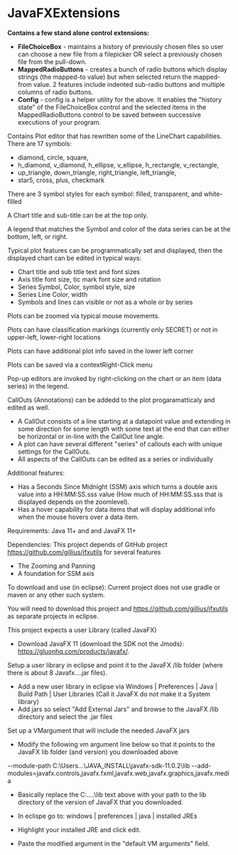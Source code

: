 # JavaFXExtensions

<b>Contains a few stand alone control extensions:</b><br>
  - <b>FileChoiceBox</b> - maintains a history of previously chosen files so user can choose a new file from a filepicker OR select a previously chosen file from the pull-down.
  - <b>MappedRadioButtons</b> - creates a bunch of radio buttons which display strings (the mapped-to value) but when selected return the mapped-from value.  2 features include indented sub-radio buttons and multiple columns of radio buttons.   
  - <b>Config</b> - config is a helper utility for the above.  It enables the "history state" of the FileChoiceBox control and the selected items in the MappedRadioButtons control to be saved between successive executions of your program.

Contains Plot editor that has rewritten some of the LineChart capabilities.<br>
There are 17 symbols:<br>
  - diamond, circle, square, 
  - h_diamond, v_diamond, h_ellipse, v_ellipse, h_rectangle, v_rectangle,
  - up_triangle, down_triangle, right_triangle, left_triangle,
  - star5, cross, plus, checkmark
  
There are 3 symbol styles for each symbol:
  filled, transparent, and white-filled
  
  A Chart title and sub-title can be at the top only.
  
  A legend that matches the Symbol and color of the data series can be at the bottom, left, or right.
  
 Typical plot features can be programmatically set and displayed, then the displayed chart can be edited in typical ways:
  - Chart title and sub title text and font sizes
  - Axis title font size, tic mark font size and rotation
  - Series Symbol, Color, symbol style, size
  - Series Line Color, width
  - Symbols and lines can visible or not as a whole or by series

Plots can be zoomed via typical mouse movements.

Plots can have classification markings (currently only SECRET) or not in upper-left, lower-right locations

Plots can have additional plot info saved in the lower left corner

Plots can be saved via a contextRight-Click menu

Pop-up editors are invoked by right-clicking on the chart or an item (data series) in the legend.

CallOuts (Annotations) can be addedd to the plot progaramatticaly and edited as well.
  - A CallOut consists of a line starting at a datapoint value and extending in some direction for some length with some text at the end that can either be horizontal or in-line with the CallOut line angle.
  - A plot can have several different "series" of callouts each with unique settings for the CallOuts.
  - All aspects of the CallOuts can be edited as a series or individually 
  
Additional features:
- Has a Seconds Since Midnight (SSM) axis which turns a double axis value into a HH:MM:SS.sss value (How much of HH:MM:SS.sss that is displayed depends on the zoomlevel).
- Has a hover capability for data items that will display additional info when the mouse hovers over a data item.

Requirements:  Java 11+ and and JavaFX 11+

Dependencies:  This project depends of GitHub project https://github.com/gillius/jfxutils for several features
  - The Zooming and Panning
  - A foundation for SSM axis

To download and use (in eclipse):
Current project does not use gradle or maven or any other such system.

You will need to download this project and https://github.com/gillius/jfxutils as separate projects in eclipse.

This project expects a user Library (called JavaFX) 
  - Download JavaFX 11 (download the SDK not the Jmods): https://gluonhq.com/products/javafx/.

Setup a user library in eclipse and point it to the JavaFX /lib folder (where there is about 8 Javafx....jar files).
  - Add  a new user library in eclipse via Windows | Preferences | Java | Build Path | User Libraries (Call it JavaFX do not make it a System library)
  - Add jars so select "Add External Jars" and browse to the JavaFX /lib directory and select the .jar files

Set up a VMargument that will include the needed JavaFX jars
  - Modify the following vm argument line below so that it points to the JavaFX lib folder (and version) you downloaded above
  
--module-path C:\Users\...\JAVA_INSTALL\javafx-sdk-11.0.2\lib --add-modules=javafx.controls,javafx.fxml,javafx.web,javafx.graphics,javafx.media

  - Basically replace the C:\....\lib text above with your path to the lib directory of the version of JavaFX that you downloaded.

  - In eclispe go  to: windows | preferences | java | installed JREs 
  - Highlight your installed JRE and click edit.
  - Paste the modified argument in the "default VM arguments" field.
  
